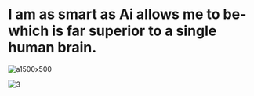 

# I am as smart as Ai allows me to be- which is far superior to a single human brain. 


![a1500x500](https://github.com/user-attachments/assets/b76d2b1b-d314-4dce-85f2-b5869673db7d)







![3](https://github.com/user-attachments/assets/79f4dd90-f660-4e79-b979-f9885e9368d5)








